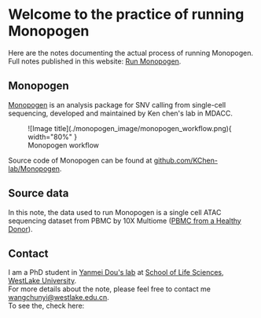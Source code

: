 # Welcome to the practice of running Monopogen

Here are the notes documenting the actual process of running Monopogen.  
Full notes published in this website: [Run Monopogen](https://cyruswang57.github.io/run_monopogen_doc/).

## Monopogen

[Monopogen](https://www.nature.com/articles/s41587-023-01873-x) is an analysis package for SNV calling from single-cell sequencing, developed and maintained by Ken chen's lab in MDACC.

<figure markdown>
  ![Image title](./monopogen_image/monopogen_workflow.png){ width="80%" }
  <figcaption>Monopogen workflow</figcaption>
</figure>

Source code of Monopogen can be found at [github.com/KChen-lab/Monopogen](https://github.com/KChen-lab/Monopogen/tree/main).

## Source data

In this note, the data used to run Monopogen is a single cell ATAC sequencing dataset from PBMC by 10X Multiome ([PBMC from a Healthy Donor](https://www.10xgenomics.com/datasets/pbmc-from-a-healthy-donor-no-cell-sorting-3-k-1-standard-2-0-0)).

## Contact

I am a PhD student in [Yanmei Dou's lab](https://douymlab.github.io/) at [School of Life Sciences](https://sls.westlake.edu.cn/), [WestLake University](https://www.westlake.edu.cn/).  
For more details about the note, please feel free to contact me [wangchunyi@westlake.edu.cn](mailto:wangchunyi@westlake.edu.cn).  
To see the, check  here: 
